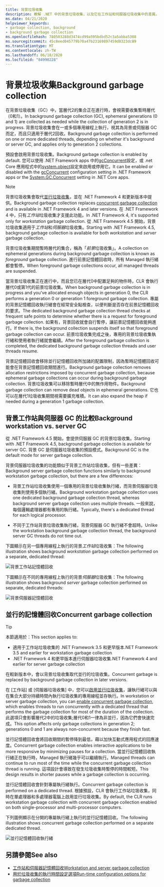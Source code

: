 ```yaml
---
title: 背景垃圾收集
description: 瞭解 .NET 中的背景垃圾收集，以及它在工作站和伺服器垃圾收集中的差異。
ms.date: 04/21/2020
helpviewer_keywords:
- garbage collection, background
- background garbage collection
ms.openlocfilehash: 780503288d3474cd99a595bdbd52c3a5abba5308
ms.sourcegitcommit: 45c8eed045779b70a47b23169897459d0323dc89
ms.translationtype: MT
ms.contentlocale: zh-TW
ms.lasthandoff: 06/18/2020
ms.locfileid: "84990228"
---
```

# <a name="background-garbage-collection"></a><span data-ttu-id="8e984-103">背景垃圾收集</span><span class="sxs-lookup"><span data-stu-id="8e984-103">Background garbage collection</span></span>

<span data-ttu-id="8e984-104">在背景垃圾收集（GC）中，當層代2的集合正在進行時，會視需要收集暫時層代（0和1）。</span><span class="sxs-lookup"><span data-stu-id="8e984-104">In background garbage collection (GC), ephemeral generations (0 and 1) are collected as needed while the collection of generation 2 is in progress.</span></span> <span data-ttu-id="8e984-105">背景垃圾收集會在一或多個專用線程上執行，視其為背景或伺服器 GC 而定，而且只適用于層代2回收。</span><span class="sxs-lookup"><span data-stu-id="8e984-105">Background garbage collection is performed on one or more dedicated threads, depending on whether it's background or server GC, and applies only to generation 2 collections.</span></span>

<span data-ttu-id="8e984-106">預設會啟用背景垃圾收集。</span><span class="sxs-lookup"><span data-stu-id="8e984-106">Background garbage collection is enabled by default.</span></span> <span data-ttu-id="8e984-107">您可以使用 .NET Framework apps 中的[gcConcurrent](../../framework/configure-apps/file-schema/runtime/gcconcurrent-element.md)設定，或 .net Core 應用程式中的[system.object](../../core/run-time-config/garbage-collector.md#systemgcconcurrentcomplus_gcconcurrent)設定來啟用或停用它。</span><span class="sxs-lookup"><span data-stu-id="8e984-107">It can be enabled or disabled with the [gcConcurrent](../../framework/configure-apps/file-schema/runtime/gcconcurrent-element.md) configuration setting in .NET Framework apps or the [System.GC.Concurrent](../../core/run-time-config/garbage-collector.md#systemgcconcurrentcomplus_gcconcurrent) setting in .NET Core apps.</span></span>

> [!NOTE]
> <span data-ttu-id="8e984-108">背景垃圾收集會取代[並行垃圾收集](#concurrent-garbage-collection)，並在 .NET Framework 4 和更新版本中提供。</span><span class="sxs-lookup"><span data-stu-id="8e984-108">Background garbage collection replaces [concurrent garbage collection](#concurrent-garbage-collection) and is available in .NET Framework 4 and later versions.</span></span> <span data-ttu-id="8e984-109">在 .NET Framework 4 中，只有*工作站*垃圾收集才支援此功能。</span><span class="sxs-lookup"><span data-stu-id="8e984-109">In .NET Framework 4, it's supported only for *workstation* garbage collection.</span></span> <span data-ttu-id="8e984-110">從 .NET Framework 4.5 開始，背景垃圾收集適用于*工作站*和*伺服器*垃圾收集。</span><span class="sxs-lookup"><span data-stu-id="8e984-110">Starting with .NET Framework 4.5, background garbage collection is available for both *workstation* and *server* garbage collection.</span></span>

<span data-ttu-id="8e984-111">背景垃圾收集期間暫時層代的集合，稱為「*前景*垃圾收集」。</span><span class="sxs-lookup"><span data-stu-id="8e984-111">A collection on ephemeral generations during background garbage collection is known as *foreground* garbage collection.</span></span> <span data-ttu-id="8e984-112">進行前景記憶體回收時，所有 Managed 執行緒都會暫停。</span><span class="sxs-lookup"><span data-stu-id="8e984-112">When foreground garbage collections occur, all managed threads are suspended.</span></span>

<span data-ttu-id="8e984-113">當背景垃圾收集正在進行中，而且您已在層代0中配置足夠的物件時，CLR 會執行層代0或第1代的前景垃圾收集。</span><span class="sxs-lookup"><span data-stu-id="8e984-113">When background garbage collection is in progress and you've allocated enough objects in generation 0, the CLR performs a generation 0 or generation 1 foreground garbage collection.</span></span> <span data-ttu-id="8e984-114">專屬的背景記憶體回收執行緒會在經常安全點檢查，以便判斷是否存在前景記憶體回收的要求。</span><span class="sxs-lookup"><span data-stu-id="8e984-114">The dedicated background garbage collection thread checks at frequent safe points to determine whether there is a request for foreground garbage collection.</span></span> <span data-ttu-id="8e984-115">如果有，背景回收就會自行暫停，讓前景記憶體回收能夠進行。</span><span class="sxs-lookup"><span data-stu-id="8e984-115">If there is, the background collection suspends itself so that foreground garbage collection can occur.</span></span> <span data-ttu-id="8e984-116">前景垃圾收集完成之後，專用的背景垃圾收集執行緒和使用者執行緒就會繼續。</span><span class="sxs-lookup"><span data-stu-id="8e984-116">After the foreground garbage collection is completed, the dedicated background garbage collection threads and user threads resume.</span></span>

<span data-ttu-id="8e984-117">背景記憶體回收會移除並行記憶體回收所加諸的配置限制，因為暫時記憶體回收可能會在背景記憶體回收期間進行。</span><span class="sxs-lookup"><span data-stu-id="8e984-117">Background garbage collection removes allocation restrictions imposed by concurrent garbage collection, because ephemeral garbage collections can occur during background garbage collection.</span></span> <span data-ttu-id="8e984-118">背景垃圾收集可以移除暫時層代中的無作用物件。</span><span class="sxs-lookup"><span data-stu-id="8e984-118">Background garbage collection can remove dead objects in ephemeral generations.</span></span> <span data-ttu-id="8e984-119">它也可以在層代1垃圾收集期間視需要擴充堆積。</span><span class="sxs-lookup"><span data-stu-id="8e984-119">It can also expand the heap if needed during a generation 1 garbage collection.</span></span>

## <a name="background-workstation-vs-server-gc"></a><span data-ttu-id="8e984-120">背景工作站與伺服器 GC 的比較</span><span class="sxs-lookup"><span data-stu-id="8e984-120">Background workstation vs. server GC</span></span>

<span data-ttu-id="8e984-121">從 .NET Framework 4.5 開始，會提供伺服器 GC 的背景垃圾收集。</span><span class="sxs-lookup"><span data-stu-id="8e984-121">Starting with .NET Framework 4.5, background garbage collection is available for server GC.</span></span> <span data-ttu-id="8e984-122">背景 GC 是伺服器垃圾收集的預設模式。</span><span class="sxs-lookup"><span data-stu-id="8e984-122">Background GC is the default mode for server garbage collection.</span></span>

<span data-ttu-id="8e984-123">背景伺服器垃圾收集的功能類似于背景工作站垃圾收集，但有一些差異：</span><span class="sxs-lookup"><span data-stu-id="8e984-123">Background server garbage collection functions similarly to background workstation garbage collection, but there are a few differences:</span></span>

- <span data-ttu-id="8e984-124">背景工作站垃圾收集使用一個專用的背景垃圾收集執行緒，而背景伺服器垃圾收集則使用多個執行緒。</span><span class="sxs-lookup"><span data-stu-id="8e984-124">Background workstation garbage collection uses one dedicated background garbage collection thread, whereas background server garbage collection uses multiple threads.</span></span> <span data-ttu-id="8e984-125">一般來說，每個邏輯處理器都有專用的執行緒。</span><span class="sxs-lookup"><span data-stu-id="8e984-125">Typically, there's a dedicated thread for each logical processor.</span></span>

- <span data-ttu-id="8e984-126">不同于工作站背景垃圾收集執行緒，背景伺服器 GC 執行緒不會超時。</span><span class="sxs-lookup"><span data-stu-id="8e984-126">Unlike the workstation background garbage collection thread, the background server GC threads do not time out.</span></span>

<span data-ttu-id="8e984-127">下圖顯示在另一個專用線程上執行的背景*工作站*垃圾收集：</span><span class="sxs-lookup"><span data-stu-id="8e984-127">The following illustration shows background *workstation* garbage collection performed on a separate, dedicated thread:</span></span>

![背景工作站記憶體回收](media/fundamentals/background-workstation-garbage-collection.png)

<span data-ttu-id="8e984-129">下圖顯示在不同的專用線程上執行的背景*伺服器*垃圾收集：</span><span class="sxs-lookup"><span data-stu-id="8e984-129">The following illustration shows background *server* garbage collection performed on separate, dedicated threads:</span></span>

![背景伺服器記憶體回收](media/fundamentals/background-server-garbage-collection.png)

## <a name="concurrent-garbage-collection"></a><span data-ttu-id="8e984-131">並行的記憶體回收</span><span class="sxs-lookup"><span data-stu-id="8e984-131">Concurrent garbage collection</span></span>

> [!TIP]
> <span data-ttu-id="8e984-132">本節適用於：</span><span class="sxs-lookup"><span data-stu-id="8e984-132">This section applies to:</span></span>
>
> - <span data-ttu-id="8e984-133">適用于工作站垃圾收集的 .NET Framework 3.5 和更早版本</span><span class="sxs-lookup"><span data-stu-id="8e984-133">.NET Framework 3.5 and earlier for workstation garbage collection</span></span>
> - <span data-ttu-id="8e984-134">.NET Framework 4 和更早版本進行伺服器垃圾收集</span><span class="sxs-lookup"><span data-stu-id="8e984-134">.NET Framework 4 and earlier for server garbage collection</span></span>
>
> <span data-ttu-id="8e984-135">在較新版本中，會以背景垃圾收集取代並行的垃圾收集。</span><span class="sxs-lookup"><span data-stu-id="8e984-135">Concurrent garbage is replaced by background garbage collection in later versions.</span></span>

<span data-ttu-id="8e984-136">在 [工作站] 或 [伺服器垃圾收集] 中，您可以[啟用並行垃圾收集](../../framework/configure-apps/file-schema/runtime/gcconcurrent-element.md)，讓執行緒可以與在集合大部分持續時間內執行垃圾收集的專用線程並存執行。</span><span class="sxs-lookup"><span data-stu-id="8e984-136">In workstation or server garbage collection, you can [enable concurrent garbage collection](../../framework/configure-apps/file-schema/runtime/gcconcurrent-element.md), which enables threads to run concurrently with a dedicated thread that performs the garbage collection for most of the duration of the collection.</span></span> <span data-ttu-id="8e984-137">此選項只會影響層代2中的垃圾收集;層代0和1一律為非並行，因為它們會快速完成。</span><span class="sxs-lookup"><span data-stu-id="8e984-137">This option affects only garbage collections in generation 2; generations 0 and 1 are always non-concurrent because they finish fast.</span></span>

<span data-ttu-id="8e984-138">並行記憶體回收會將回收期間的暫停降到最低，藉以加快互動式應用程式的回應速度。</span><span class="sxs-lookup"><span data-stu-id="8e984-138">Concurrent garbage collection enables interactive applications to be more responsive by minimizing pauses for a collection.</span></span> <span data-ttu-id="8e984-139">當並行記憶體回收執行緒正在執行時，Managed 執行緒幾乎可以繼續執行。</span><span class="sxs-lookup"><span data-stu-id="8e984-139">Managed threads can continue to run most of the time while the concurrent garbage collection thread is running.</span></span> <span data-ttu-id="8e984-140">這項設計會導致在發生垃圾收集時暫停的時間較短。</span><span class="sxs-lookup"><span data-stu-id="8e984-140">This design results in shorter pauses while a garbage collection is occurring.</span></span>

<span data-ttu-id="8e984-141">並行記憶體回收會針對專屬執行緒執行。</span><span class="sxs-lookup"><span data-stu-id="8e984-141">Concurrent garbage collection is performed on a dedicated thread.</span></span> <span data-ttu-id="8e984-142">根據預設，CLR 會執行工作站垃圾收集，同時在單處理器和多處理器電腦上啟用並行垃圾收集。</span><span class="sxs-lookup"><span data-stu-id="8e984-142">By default, the CLR runs workstation garbage collection with concurrent garbage collection enabled on both single-processor and multi-processor computers.</span></span>

<span data-ttu-id="8e984-143">下列圖例顯示在分開的專屬執行緒上執行的並行記憶體回收。</span><span class="sxs-lookup"><span data-stu-id="8e984-143">The following illustration shows concurrent garbage collection performed on a separate dedicated thread.</span></span>

![並行記憶體回收執行緒](media/gc-concurrent.png)

## <a name="see-also"></a><span data-ttu-id="8e984-145">另請參閱</span><span class="sxs-lookup"><span data-stu-id="8e984-145">See also</span></span>

- [<span data-ttu-id="8e984-146">工作站和伺服器記憶體回收</span><span class="sxs-lookup"><span data-stu-id="8e984-146">Workstation and server garbage collection</span></span>](workstation-server-gc.md)
- [<span data-ttu-id="8e984-147">用於垃圾收集的執行時間設定選項</span><span class="sxs-lookup"><span data-stu-id="8e984-147">Run-time configuration options for garbage collection</span></span>](../../core/run-time-config/garbage-collector.md)
